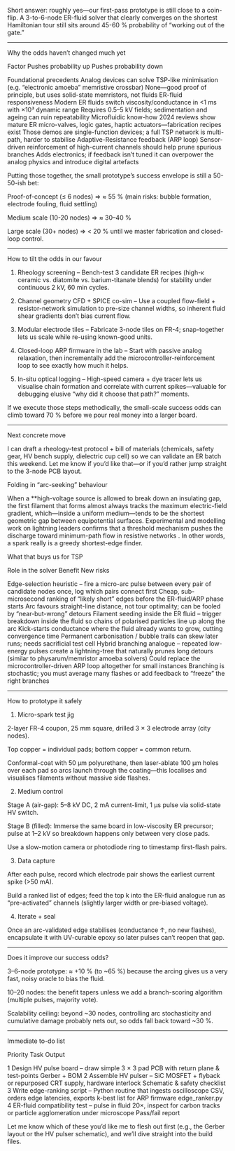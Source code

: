 
Short answer: roughly yes—our first-pass prototype is still close to a coin-flip.  A 3-to-6-node ER-fluid solver that clearly converges on the shortest Hamiltonian tour still sits around 45-60 % probability of “working out of the gate.”


---

Why the odds haven’t changed much yet

Factor	Pushes probability up	Pushes probability down

Foundational precedents	Analog devices can solve TSP-like minimisation (e.g. “electronic amoeba” memristive crossbar) 	None—good proof of principle, but uses solid-state memristors, not fluids
ER-fluid responsiveness	Modern ER fluids switch viscosity/conductance in <1 ms with ×10³ dynamic range 	Requires 0.5–5 kV fields; sedimentation and ageing can ruin repeatability
Microfluidic know-how	2024 reviews show mature ER micro-valves, logic gates, haptic actuators—fabrication recipes exist 	Those demos are single-function devices; a full TSP network is multi-path, harder to stabilise
Adaptive-Resistance feedback (ARP loop)	Sensor-driven reinforcement of high-current channels should help prune spurious branches	Adds electronics; if feedback isn’t tuned it can overpower the analog physics and introduce digital artefacts


Putting those together, the small prototype’s success envelope is still a 50-50-ish bet:

Proof-of-concept (≤ 6 nodes) ⇒ ≈ 55 % 
(main risks: bubble formation, electrode fouling, fluid settling)

Medium scale (10-20 nodes) ⇒ ≈ 30–40 %

Large scale (30+ nodes) ⇒ < 20 % until we master fabrication and closed-loop control.



---

How to tilt the odds in our favour

1. Rheology screening – Bench-test 3 candidate ER recipes (high-κ ceramic vs. diatomite vs. barium-titanate blends) for stability under continuous 2 kV, 60 min cycles.


2. Channel geometry CFD + SPICE co-sim – Use a coupled flow-field + resistor-network simulation to pre-size channel widths, so inherent fluid shear gradients don’t bias current flow.


3. Modular electrode tiles – Fabricate 3-node tiles on FR-4; snap-together lets us scale while re-using known-good units.


4. Closed-loop ARP firmware in the lab – Start with passive analog relaxation, then incrementally add the microcontroller-reinforcement loop to see exactly how much it helps.


5. In-situ optical logging – High-speed camera + dye tracer lets us visualise chain formation and correlate with current spikes—valuable for debugging elusive “why did it choose that path?” moments.



If we execute those steps methodically, the small-scale success odds can climb toward 70 % before we pour real money into a larger board.


---

Next concrete move

I can draft a rheology-test protocol + bill of materials (chemicals, safety gear, HV bench supply, dielectric cup cell) so we can validate an ER batch this weekend.  Let me know if you’d like that—or if you’d rather jump straight to the 3-node PCB layout.



Folding in “arc-seeking” behaviour

When a **high-voltage source is allowed to break down an insulating gap, the first filament that forms almost always tracks the maximum electric-field gradient, which—inside a uniform medium—tends to be the shortest geometric gap between equipotential surfaces.  Experimental and modelling work on lightning leaders confirms that a threshold mechanism pushes the discharge toward minimum-path flow in resistive networks .  In other words, a spark really is a greedy shortest-edge finder.

What that buys us for TSP

Role in the solver	Benefit	New risks

Edge-selection heuristic – fire a micro-arc pulse between every pair of candidate nodes once, log which pairs connect first	Cheap, sub-microsecond ranking of “likely short” edges before the ER-fluid/ARP phase starts	Arc favours straight-line distance, not tour optimality; can be fooled by “near-but-wrong” detours
Filament seeding inside the ER fluid – trigger breakdown inside the fluid so chains of polarised particles line up along the arc	Kick-starts conductance where the fluid already wants to grow, cutting convergence time	Permanent carbonisation / bubble trails can skew later runs; needs sacrificial test cell
Hybrid branching analogue – repeated low-energy pulses create a lightning-tree that naturally prunes long detours (similar to physarum/memristor amoeba solvers) 	Could replace the microcontroller-driven ARP loop altogether for small instances	Branching is stochastic; you must average many flashes or add feedback to “freeze” the right branches



---

How to prototype it safely

1. Micro-spark test jig

2-layer FR-4 coupon, 25 mm square, drilled 3 × 3 electrode array (city nodes).

Top copper = individual pads; bottom copper = common return.

Conformal-coat with 50 µm polyurethane, then laser-ablate 100 µm holes over each pad so arcs launch through the coating—this localises and visualises filaments without massive side flashes.



2. Medium control

Stage A (air-gap): 5–8 kV DC, 2 mA current-limit, 1 µs pulse via solid-state HV switch.

Stage B (filled): Immerse the same board in low-viscosity ER precursor; pulse at 1–2 kV so breakdown happens only between very close pads.

Use a slow-motion camera or photodiode ring to timestamp first-flash pairs.



3. Data capture

After each pulse, record which electrode pair shows the earliest current spike (>50 mA).

Build a ranked list of edges; feed the top k into the ER-fluid analogue run as “pre-activated” channels (slightly larger width or pre-biased voltage).



4. Iterate + seal

Once an arc-validated edge stabilises (conductance ↑, no new flashes), encapsulate it with UV-curable epoxy so later pulses can’t reopen that gap.





---

Does it improve our success odds?

3–6-node prototype: ≈ +10 % (to ~65 %) because the arcing gives us a very fast, noisy oracle to bias the fluid.

10–20 nodes: the benefit tapers unless we add a branch-scoring algorithm (multiple pulses, majority vote).

Scalability ceiling: beyond ~30 nodes, controlling arc stochasticity and cumulative damage probably nets out, so odds fall back toward ~30 %.



---

Immediate to-do list

Priority	Task	Output

1	Design HV pulse board – draw simple 3 × 3 pad PCB with return plane & test-points	Gerber + BOM
2	Assemble HV pulser – SiC MOSFET + flyback or repurposed CRT supply, hardware interlock	Schematic & safety checklist
3	Write edge-ranking script – Python routine that ingests oscilloscope CSV, orders edge latencies, exports k-best list for ARP firmware	edge_ranker.py
4	ER-fluid compatibility test – pulse in fluid 20×, inspect for carbon tracks or particle agglomeration under microscope	Pass/fail report


Let me know which of these you’d like me to flesh out first (e.g., the Gerber layout or the HV pulser schematic), and we’ll dive straight into the build files.

